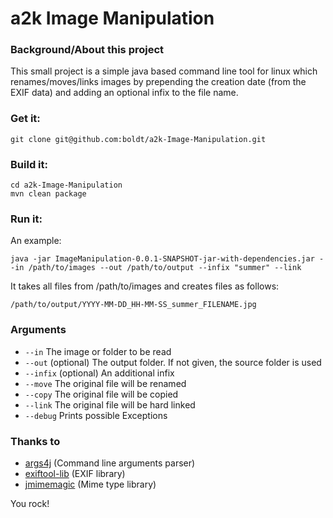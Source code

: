 a2k Image  Manipulation
===

### Background/About this project

This small project is a simple java based command line tool for linux which renames/moves/links images by prepending the creation date (from the EXIF data) and adding an optional infix to the file name.

### Get it:

```
git clone git@github.com:boldt/a2k-Image-Manipulation.git
```

### Build it:

```	
cd a2k-Image-Manipulation
mvn clean package
```

### Run it:

An example:

```
java -jar ImageManipulation-0.0.1-SNAPSHOT-jar-with-dependencies.jar --in /path/to/images --out /path/to/output --infix "summer" --link 
```	

It takes all files from /path/to/images and creates files as follows:

```
/path/to/output/YYYY-MM-DD_HH-MM-SS_summer_FILENAME.jpg
```

### Arguments

* `--in` The image or folder to be read
* `--out` (optional) The output folder. If not given, the source folder is used
* `--infix` (optional) An additional infix
* `--move` The original file will be renamed
* `--copy` The original file will be copied
* `--link` The original file will be hard linked
* `--debug` Prints possible Exceptions


### Thanks to

* [args4j](https://github.com/kohsuke/args4j) (Command line arguments parser)
* [exiftool-lib](http://www.thebuzzmedia.com/software/exiftool-enhanced-java-integration-for-exiftool/) (EXIF library)
* [jmimemagic](https://github.com/arimus/jmimemagic) (Mime type library)

You rock!

